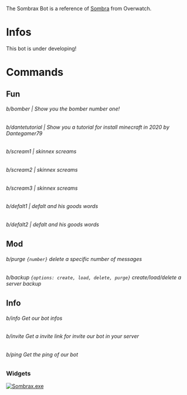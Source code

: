 The Sombrax Bot is a reference of [Sombra][sombra_link] from Overwatch.

# Infos

This bot is under developing!

# Commands

## Fun
###### b/bomber | Show you the bomber number one!
###### b/dantetutorial | Show you a tutorial for install minecraft in 2020 by Dantegamer79
###### b/scream1 | skinnex screams
###### b/scream2 | skinnex screams
###### b/scream3 | skinnex screams
###### b/defalt1 | defalt and his goods words
###### b/defalt2 | defalt and his goods words

## Mod
###### b/purge `{number}` delete a specific number of messages
###### b/backup `{options: create, load, delete, purge}` create/load/delete a server backup

## Info
###### b/info Get our bot infos
###### b/invite Get a invite link for invite our bot in your server
###### b/ping Get the ping of our bot

### Widgets
<a href="https://discord.boats/bot/776584170112811029" >
  <img src="https://discord.boats/api/widget/776584170112811029" alt="Sombrax.exe" />
</a>

[invite_link]: https://discord.com/oauth2/authorize?client_id=776584170112811029&permissions=2147483647&redirect_uri=https://the-6-divisions.tk/&response_type=code&scope=bot
[sombra_link]: https://playoverwatch.com/en-us/heroes/sombra/
